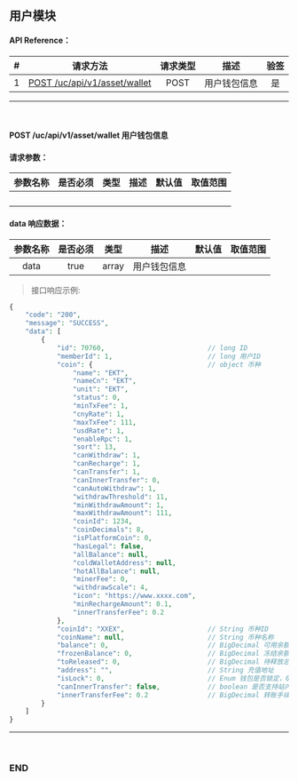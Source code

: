 ## 用户模块


#### API Reference：

|#      |请求方法     |请求类型    |描述     |验签    |
|:---:  |:---:       |:---:      |:---:    |:---:   |
|1|[POST /uc/api/v1/asset/wallet](#post-ucapiv1assetwallet-用户钱包信息)|POST|用户钱包信息|是|

---
<br>



#### POST /uc/api/v1/asset/wallet 用户钱包信息

#### 请求参数：

|参数名称    |是否必须    |类型    |描述    |默认值     |取值范围    |
|:---       |:---:      |:---:  |:---    |:---      |---        |
|　         |           |       |        |          |           |


#### data 响应数据：

|参数名称             |是否必须    |类型           |描述        |默认值     |取值范围       |
|:---:                |:---:      |:---:          |:---:      |:---       |---           |
|data                |true       |array          |用户钱包信息 |　         |               |


> 接口响应示例:
```php
{
	"code": "200",                                
	"message": "SUCCESS",
	"data": [
		{
			"id": 70760,                          // long ID
			"memberId": 1,                        // long 用户ID
			"coin": {                             // object 币种
				"name": "EKT",                    
				"nameCn": "EKT",                 
				"unit": "EKT",                    
				"status": 0,                     
				"minTxFee": 1,                    
				"cnyRate": 1,                   
				"maxTxFee": 111,                 
				"usdRate": 1,                    
				"enableRpc": 1,                 
				"sort": 13,                          
				"canWithdraw": 1,               
				"canRecharge": 1,               
				"canTransfer": 1,                 
				"canInnerTransfer": 0,            
				"canAutoWithdraw": 1,           
				"withdrawThreshold": 11,         
				"minWithdrawAmount": 1,         
				"maxWithdrawAmount": 111,        
				"coinId": 1234,                   
				"coinDecimals": 8,                
				"isPlatformCoin": 0,             
				"hasLegal": false,              
				"allBalance": null,               
				"coldWalletAddress": null,        
				"hotAllBalance": null,            
				"minerFee": 0,                    
				"withdrawScale": 4,              
				"icon": "https://www.xxxx.com",  
				"minRechargeAmount": 0.1,         
				"innerTransferFee": 0.2           
            },
            "coinId": "XXEX",                     // String 币种ID
            "coinName": null,                     // String 币种名称
            "balance": 0,                         // BigDecimal 可用余额
            "frozenBalance": 0,                   // BigDecimal 冻结余额
            "toReleased": 0,                      // BigDecimal 待释放总量
            "address": "",                        // String 充值地址
            "isLock": 0,                          // Enum 钱包是否锁定，0否，1是
            "canInnerTransfer": false,            // boolean 是否支持站内转账
            "innerTransferFee": 0.2               // BigDecimal 转账手续费（%）
        }
    ]
}
```
---
<br>



### END


